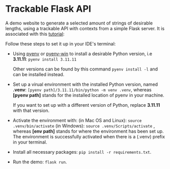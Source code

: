 # Trackable Flask API

A demo website to generate a selected amount of strings of desirable lengths, using a trackable API with contexts from a simple Flask server.
It is associated with this [tutorial]():

Follow these steps to set it up in your IDE's terminal:

- Using [pyenv](https://github.com/pyenv/pyenv) or [pyenv-win](https://github.com/pyenv-win/pyenv-win) to install a desirable Python version, i.e **3.11.11**: `pyenv install 3.11.11`

    Other versions can be found by this command `pyenv install -l` and can be installed instead.

- Set up a virual environment with the installed Python version, named **.venv**: `[pyenv path]/3.11.11/bin/python -m venv .venv`, whereas **[pyenv path]** stands for the installed location of pyenv in your machine.

    If you want to set up with a different version of Python, replace **3.11.11** with that version.

- Activate the environment with:
    (in Mac OS and Linux): `source .venv/bin/activate`
    (in Windows): `source .venv/Scripts/activate`
    , whereas **[env path]** stands for where the environment has been set up.
    The environment is successfully activated when there is a (.venv) prefix in your terminal.

- Install all necessary packages: `pip install -r requirements.txt`.
- Run the demo: `flask run`.
